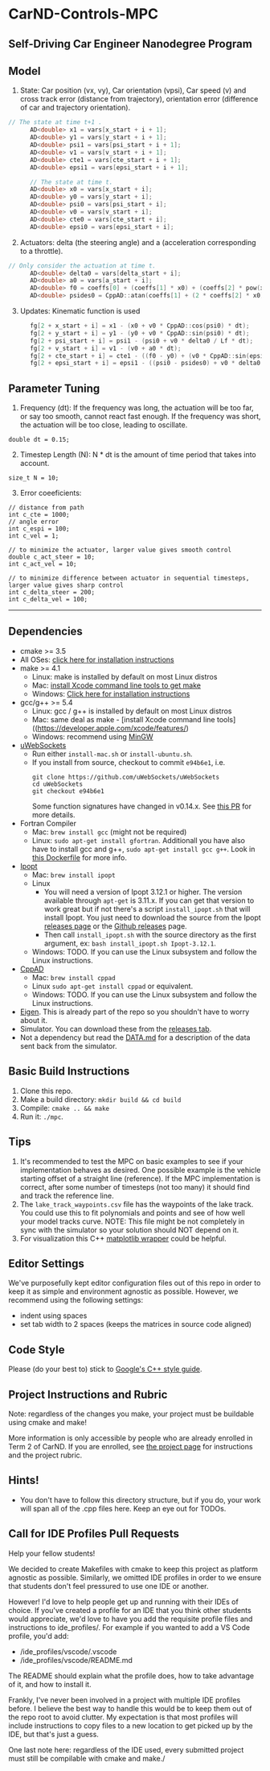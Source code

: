# CarND-Controls-MPC
Self-Driving Car Engineer Nanodegree Program
---

## Model
1) State: Car position (vx, vy), Car orientation (vpsi), Car speed (v) and cross track error (distance from trajectory), orientation error (difference of car and trajectory orientation).
```cpp
// The state at time t+1 .
      AD<double> x1 = vars[x_start + i + 1];
      AD<double> y1 = vars[y_start + i + 1];
      AD<double> psi1 = vars[psi_start + i + 1];
      AD<double> v1 = vars[v_start + i + 1];
      AD<double> cte1 = vars[cte_start + i + 1];
      AD<double> epsi1 = vars[epsi_start + i + 1];

      // The state at time t.
      AD<double> x0 = vars[x_start + i];
      AD<double> y0 = vars[y_start + i];
      AD<double> psi0 = vars[psi_start + i];
      AD<double> v0 = vars[v_start + i];
      AD<double> cte0 = vars[cte_start + i];
      AD<double> epsi0 = vars[epsi_start + i];
```

2) Actuators: delta (the steering angle) and a (acceleration corresponding to a throttle).
```cpp
// Only consider the actuation at time t.
      AD<double> delta0 = vars[delta_start + i];
      AD<double> a0 = vars[a_start + i];
      AD<double> f0 = coeffs[0] + (coeffs[1] * x0) + (coeffs[2] * pow(x0,2)) + (coeffs[3] * pow(x0,3));
      AD<double> psides0 = CppAD::atan(coeffs[1] + (2 * coeffs[2] * x0) + (3 * coeffs[3]* pow(x0,2) ));
```

3) Updates: Kinematic function is used
```cpp
      fg[2 + x_start + i] = x1 - (x0 + v0 * CppAD::cos(psi0) * dt);
      fg[2 + y_start + i] = y1 - (y0 + v0 * CppAD::sin(psi0) * dt);
      fg[2 + psi_start + i] = psi1 - (psi0 + v0 * delta0 / Lf * dt);
      fg[2 + v_start + i] = v1 - (v0 + a0 * dt);
      fg[2 + cte_start + i] = cte1 - ((f0 - y0) + (v0 * CppAD::sin(epsi0) * dt));
      fg[2 + epsi_start + i] = epsi1 - ((psi0 - psides0) + v0 * delta0 / Lf * dt);
```

## Parameter Tuning
1) Frequency (dt): If the frequency was long, the actuation will be too far, or say too smooth, cannot react fast enough. If the frequency was short, the actuation will be too close, leading to oscillate.
```
double dt = 0.15;
```

2) Timestep Length (N): N * dt is the amount of time period that takes into account.
```
size_t N = 10;
```

3) Error coeeficients:
```
// distance from path
int c_cte = 1000;
// angle error
int c_espi = 100;
int c_vel = 1;

// to minimize the actuator, larger value gives smooth control
double c_act_steer = 10;
int c_act_vel = 10;

// to minimize difference between actuator in sequential timesteps, larger value gives sharp control
int c_delta_steer = 200;
int c_delta_vel = 100;
```

---
## Dependencies

* cmake >= 3.5
 * All OSes: [click here for installation instructions](https://cmake.org/install/)
* make >= 4.1
  * Linux: make is installed by default on most Linux distros
  * Mac: [install Xcode command line tools to get make](https://developer.apple.com/xcode/features/)
  * Windows: [Click here for installation instructions](http://gnuwin32.sourceforge.net/packages/make.htm)
* gcc/g++ >= 5.4
  * Linux: gcc / g++ is installed by default on most Linux distros
  * Mac: same deal as make - [install Xcode command line tools]((https://developer.apple.com/xcode/features/)
  * Windows: recommend using [MinGW](http://www.mingw.org/)
* [uWebSockets](https://github.com/uWebSockets/uWebSockets)
  * Run either `install-mac.sh` or `install-ubuntu.sh`.
  * If you install from source, checkout to commit `e94b6e1`, i.e.
    ```
    git clone https://github.com/uWebSockets/uWebSockets
    cd uWebSockets
    git checkout e94b6e1
    ```
    Some function signatures have changed in v0.14.x. See [this PR](https://github.com/udacity/CarND-MPC-Project/pull/3) for more details.
* Fortran Compiler
  * Mac: `brew install gcc` (might not be required)
  * Linux: `sudo apt-get install gfortran`. Additionall you have also have to install gcc and g++, `sudo apt-get install gcc g++`. Look in [this Dockerfile](https://github.com/udacity/CarND-MPC-Quizzes/blob/master/Dockerfile) for more info.
* [Ipopt](https://projects.coin-or.org/Ipopt)
  * Mac: `brew install ipopt`
  * Linux
    * You will need a version of Ipopt 3.12.1 or higher. The version available through `apt-get` is 3.11.x. If you can get that version to work great but if not there's a script `install_ipopt.sh` that will install Ipopt. You just need to download the source from the Ipopt [releases page](https://www.coin-or.org/download/source/Ipopt/) or the [Github releases](https://github.com/coin-or/Ipopt/releases) page.
    * Then call `install_ipopt.sh` with the source directory as the first argument, ex: `bash install_ipopt.sh Ipopt-3.12.1`.
  * Windows: TODO. If you can use the Linux subsystem and follow the Linux instructions.
* [CppAD](https://www.coin-or.org/CppAD/)
  * Mac: `brew install cppad`
  * Linux `sudo apt-get install cppad` or equivalent.
  * Windows: TODO. If you can use the Linux subsystem and follow the Linux instructions.
* [Eigen](http://eigen.tuxfamily.org/index.php?title=Main_Page). This is already part of the repo so you shouldn't have to worry about it.
* Simulator. You can download these from the [releases tab](https://github.com/udacity/self-driving-car-sim/releases).
* Not a dependency but read the [DATA.md](./DATA.md) for a description of the data sent back from the simulator.


## Basic Build Instructions


1. Clone this repo.
2. Make a build directory: `mkdir build && cd build`
3. Compile: `cmake .. && make`
4. Run it: `./mpc`.

## Tips

1. It's recommended to test the MPC on basic examples to see if your implementation behaves as desired. One possible example
is the vehicle starting offset of a straight line (reference). If the MPC implementation is correct, after some number of timesteps
(not too many) it should find and track the reference line.
2. The `lake_track_waypoints.csv` file has the waypoints of the lake track. You could use this to fit polynomials and points and see of how well your model tracks curve. NOTE: This file might be not completely in sync with the simulator so your solution should NOT depend on it.
3. For visualization this C++ [matplotlib wrapper](https://github.com/lava/matplotlib-cpp) could be helpful.

## Editor Settings

We've purposefully kept editor configuration files out of this repo in order to
keep it as simple and environment agnostic as possible. However, we recommend
using the following settings:

* indent using spaces
* set tab width to 2 spaces (keeps the matrices in source code aligned)

## Code Style

Please (do your best to) stick to [Google's C++ style guide](https://google.github.io/styleguide/cppguide.html).

## Project Instructions and Rubric

Note: regardless of the changes you make, your project must be buildable using
cmake and make!

More information is only accessible by people who are already enrolled in Term 2
of CarND. If you are enrolled, see [the project page](https://classroom.udacity.com/nanodegrees/nd013/parts/40f38239-66b6-46ec-ae68-03afd8a601c8/modules/f1820894-8322-4bb3-81aa-b26b3c6dcbaf/lessons/b1ff3be0-c904-438e-aad3-2b5379f0e0c3/concepts/1a2255a0-e23c-44cf-8d41-39b8a3c8264a)
for instructions and the project rubric.

## Hints!

* You don't have to follow this directory structure, but if you do, your work
  will span all of the .cpp files here. Keep an eye out for TODOs.

## Call for IDE Profiles Pull Requests

Help your fellow students!

We decided to create Makefiles with cmake to keep this project as platform
agnostic as possible. Similarly, we omitted IDE profiles in order to we ensure
that students don't feel pressured to use one IDE or another.

However! I'd love to help people get up and running with their IDEs of choice.
If you've created a profile for an IDE that you think other students would
appreciate, we'd love to have you add the requisite profile files and
instructions to ide_profiles/. For example if you wanted to add a VS Code
profile, you'd add:

* /ide_profiles/vscode/.vscode
* /ide_profiles/vscode/README.md

The README should explain what the profile does, how to take advantage of it,
and how to install it.

Frankly, I've never been involved in a project with multiple IDE profiles
before. I believe the best way to handle this would be to keep them out of the
repo root to avoid clutter. My expectation is that most profiles will include
instructions to copy files to a new location to get picked up by the IDE, but
that's just a guess.

One last note here: regardless of the IDE used, every submitted project must
still be compilable with cmake and make./
